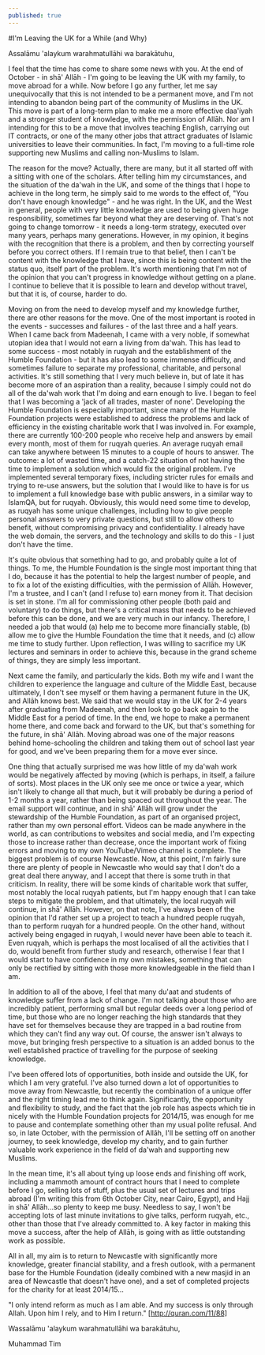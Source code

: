 ```yaml
---
published: true
---
```


#I'm Leaving the UK for a While (and Why)

Assalāmu 'alaykum warahmatullāhi wa barakātuhu,

I feel that the time has come to share some news with you. At the end of October - in shā' Allāh - I'm going to be leaving the UK with my family, to move abroad for a while. Now before I go any further, let me say unequivocally that this is not intended to be a permanent move, and I'm not intending to abandon being part of the community of Muslims in the UK. This move is part of a long-term plan to make me a more effective daa'iyah and a stronger student of knowledge, with the permission of Allāh. Nor am I intending for this to be a move that involves teaching English, carrying out IT contracts, or one of the many other jobs that attract graduates of Islamic universities to leave their communities. In fact, I'm moving to a full-time role supporting new Muslims and calling non-Muslims to Islam.

The reason for the move? Actually, there are many, but it all started off with a sitting with one of the scholars. After telling him my circumstances, and the situation of the da'wah in the UK, and some of the things that I hope to achieve in the long term, he simply said to me words to the effect of, "You don't have enough knowledge" - and he was right. In the UK, and the West in general, people with very little knowledge are used to being given huge responsibility, sometimes far beyond what they are deserving of. That's not going to change tomorrow - it needs a long-term strategy, executed over many years, perhaps many generations. However, in my opinion, it begins with the recognition that there is a problem, and then by correcting yourself before you correct others. If I remain true to that belief, then I can't be content with the knowledge that I have, since this is being content with the status quo, itself part of the problem. It's worth mentioning that I'm not of the opinion that you can't progress in knowledge without getting on a plane. I continue to believe that it is possible to learn and develop without travel, but that it is, of course, harder to do.

Moving on from the need to develop myself and my knowledge further, there are other reasons for the move. One of the most important is rooted in the events - successes and failures - of the last three and a half years. When I came back from Madeenah, I came with a very noble, if somewhat utopian idea that I would not earn a living from da'wah. This has lead to some success - most notably in ruqyah and the establishment of the Humble Foundation - but it has also lead to some immense difficulty, and sometimes failure to separate my professional, charitable, and personal activities. It's still something that I very much believe in, but of late it has become more of an aspiration than a reality, because I simply could not do all of the da'wah work that I'm doing and earn enough to live. I began to feel that I was becoming a 'jack of all trades, master of none'. Developing the Humble Foundation is especially important, since many of the Humble Foundation projects were established to address the problems and lack of efficiency in the existing charitable work that I was involved in. For example, there are currently 100-200 people who receive help and answers by email every month, most of them for ruqyah queries. An average ruqyah email can take anywhere between 15 minutes to a couple of hours to answer. The outcome: a lot of wasted time, and a catch-22 situation of not having the time to implement a solution which would fix the original problem. I've implemented several temporary fixes, including stricter rules for emails and trying to re-use answers, but the solution that I would like to have is for us to implement a full knowledge base with public answers, in a similar way to IslamQA, but for ruqyah. Obviously, this would need some time to develop, as ruqyah has some unique challenges, including how to give people personal answers to very private questions, but still to allow others to benefit, without compromising privacy and confidentiality. I already have the web domain, the servers, and the technology and skills to do this - I just don't have the time.

It's quite obvious that something had to go, and probably quite a lot of things. To me, the Humble Foundation is the single most important thing that I do, because it has the potential to help the largest number of people, and to fix a lot of the existing difficulties, with the permission of Allāh. However, I'm a trustee, and I can't (and I refuse to) earn money from it. That decision is set in stone. I'm all for commissioning other people (both paid and voluntary) to do things, but there's a critical mass that needs to be achieved before this can be done, and we are very much in our infancy. Therefore, I needed a job that would (a) help me to become more financially stable, (b) allow me to give the Humble Foundation the time that it needs, and (c) allow me time to study further. Upon reflection, I was willing to sacrifice my UK lectures and seminars in order to achieve this, because in the grand scheme of things, they are simply less important. 

Next came the family, and particularly the kids. Both my wife and I want the children to experience the language and culture of the Middle East, because ultimately, I don't see myself or them having a permanent future in the UK, and Allāh knows best. We said that we would stay in the UK for 2-4 years after graduating from Madeenah, and then look to go back again to the Middle East for a period of time. In the end, we hope to make a permanent home there, and come back and forward to the UK, but that's something for the future, in shā' Allāh. Moving abroad was one of the major reasons behind home-schooling the children and taking them out of school last year for good, and we've been preparing them for a move ever since.

One thing that actually surprised me was how little of my da'wah work would be negatively affected by moving (which is perhaps, in itself, a failure of sorts). Most places in the UK only see me once or twice a year, which isn't likely to change all that much, but it will probably be during a period of 1-2 months a year, rather than being spaced out throughout the year. The email support will continue, and in shā' Allāh will grow under the stewardship of the Humble Foundation, as part of an organised project, rather than my own personal effort. Videos can be made anywhere in the world, as can contributions to websites and social media, and I'm expecting those to increase rather than decrease, once the important work of fixing errors and moving to my own YouTube/Vimeo channel is complete. The biggest problem is of course Newcastle. Now, at this point, I'm fairly sure there are plenty of people in Newcastle who would say that I don't do a great deal there anyway, and I accept that there is some truth in that criticism. In reality, there will be some kinds of charitable work that suffer, most notably the local ruqyah patients, but I'm happy enough that I can take steps to mitigate the problem, and that ultimately, the local ruqyah will continue, in shā' Allāh. However, on that note, I've always been of the opinion that I'd rather set up a project to teach a hundred people ruqyah, than to perform ruqyah for a hundred people. On the other hand, without actively being engaged in ruqyah, I would never have been able to teach it. Even ruqyah, which is perhaps the most localised of all the activities that I do, would benefit from further study and research, otherwise I fear that I would start to have confidence in my own mistakes, something that can only be rectified by sitting with those more knowledgeable in the field than I am.

In addition to all of the above, I feel that many du'aat and students of knowledge suffer from a lack of change. I'm not talking about those who are incredibly patient, performing small but regular deeds over a long period of time, but those who are no longer reaching the high standards that they have set for themselves because they are trapped in a bad routine from which they can't find any way out. Of course, the answer isn't always to move, but bringing fresh perspective to a situation is an added bonus to the well established practice of travelling for the purpose of seeking knowledge.

I've been offered lots of opportunities, both inside and outside the UK, for which I am very grateful. I've also turned down a lot of opportunities to move away from Newcastle, but recently the combination of a unique offer and the right timing lead me to think again. Significantly, the opportunity and flexibility to study, and the fact that the job role has aspects which tie in nicely with the Humble Foundation projects for 2014/15, was enough for me to pause and contemplate something other than my usual polite refusal. And so, in late October, with the permission of Allāh, I'll be setting off on another journey, to seek knowledge, develop my charity, and to gain further valuable work experience in the field of da'wah and supporting new Muslims.

In the mean time, it's all about tying up loose ends and finishing off work, including a mammoth amount of contract hours that I need to complete before I go, selling lots of stuff, plus the usual set of lectures and trips abroad (I'm writing this from 6th October City, near Cairo, Egypt), and Hajj in shā' Allāh...so plenty to keep me busy. Needless to say, I won't be accepting lots of last minute invitations to give talks, perform ruqyah, etc., other than those that I've already committed to. A key factor in making this move a success, after the help of Allāh, is going with as little outstanding work as possible.

All in all, my aim is to return to Newcastle with significantly more knowledge, greater financial stability, and a fresh outlook, with a permanent base for the Humble Foundation (ideally combined with a new masjid in an area of Newcastle that doesn't have one), and a set of completed projects for the charity for at least 2014/15...

"I only intend reform as much as I am able. And my success is only through Allah. Upon him I rely, and to Him I return." [http://quran.com/11/88]

Wassalāmu 'alaykum warahmatullāhi wa barakātuhu,

Muhammad Tim
